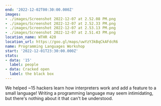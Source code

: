 ```yaml
---
end: '2022-12-02T00:30:00.000Z'
images:
- ./images/Screenshot 2022-12-07 at 2.52.08 PM.png
- ./images/Screenshot 2022-12-07 at 2.52.33 PM.png
- ./images/Screenshot 2022-12-07 at 2.53.13 PM.png
- ./images/Screenshot 2022-12-07 at 2.51.43 PM.png
location_name: WTHR 420
location_url: https://goo.gl/maps/uwYzY3kBqCkAFdcR6
name: Programming Languages Workshop
start: '2022-12-01T23:30:00.000Z'
stats:
- data: '15'
  label: people
- data: Cracked open
  label: the black box
---
```


We helped ~15 hackers learn how interpreters work and add a feature to a small language! Writing a programming language may seem intimidating, but there's nothing about it that can't be understood.